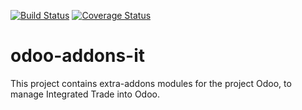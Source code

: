 [![Build Status](https://travis-ci.org/grap/odoo-addons-it.svg?branch=7.0)](https://travis-ci.org/grap/odoo-addons-it)
[![Coverage Status](https://coveralls.io/repos/grap/odoo-addons-it/badge.png?branch=7.0)](https://coveralls.io/r/grap/odoo-addons-it?branch=7.0)

odoo-addons-it
==============

This project contains extra-addons modules for the project Odoo, to manage Integrated Trade into Odoo.
